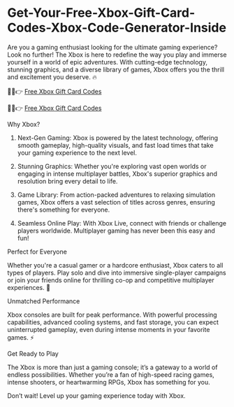# Get-Your-Free-Xbox-Gift-Card-Codes-Xbox-Code-Generator-Inside
Are you a gaming enthusiast looking for the ultimate gaming experience? Look no further! The Xbox is here to redefine the way you play and immerse yourself in a world of epic adventures. With cutting-edge technology, stunning graphics, and a diverse library of games, Xbox offers you the thrill and excitement you deserve. 🔥

🔴✅👉 [Free Xbox Gift Card Codes](https://www.offerjoy.xyz/cash)

🔴✅👉 [Free Xbox Gift Card Codes](https://www.offerjoy.xyz/cash)

Why Xbox?

1. Next-Gen Gaming: Xbox is powered by the latest technology, offering smooth gameplay, high-quality visuals, and fast load times that take your gaming experience to the next level.


2. Stunning Graphics: Whether you're exploring vast open worlds or engaging in intense multiplayer battles, Xbox's superior graphics and resolution bring every detail to life.


3. Game Library: From action-packed adventures to relaxing simulation games, Xbox offers a vast selection of titles across genres, ensuring there's something for everyone.


4. Seamless Online Play: With Xbox Live, connect with friends or challenge players worldwide. Multiplayer gaming has never been this easy and fun!

Perfect for Everyone

Whether you're a casual gamer or a hardcore enthusiast, Xbox caters to all types of players. Play solo and dive into immersive single-player campaigns or join your friends online for thrilling co-op and competitive multiplayer experiences. 🎯

Unmatched Performance

Xbox consoles are built for peak performance. With powerful processing capabilities, advanced cooling systems, and fast storage, you can expect uninterrupted gameplay, even during intense moments in your favorite games. ⚡

Get Ready to Play

The Xbox is more than just a gaming console; it’s a gateway to a world of endless possibilities. Whether you’re a fan of high-speed racing games, intense shooters, or heartwarming RPGs, Xbox has something for you.

Don’t wait! Level up your gaming experience today with Xbox.
